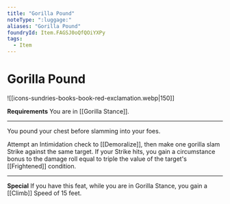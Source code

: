 ```yaml
---
title: "Gorilla Pound"
noteType: ":luggage:"
aliases: "Gorilla Pound"
foundryId: Item.FAGSJ0oQfQOiYXPy
tags:
  - Item
---
```


# Gorilla Pound
![[icons-sundries-books-book-red-exclamation.webp|150]]

**Requirements** You are in [[Gorilla Stance]].

* * *

You pound your chest before slamming into your foes.

Attempt an Intimidation check to [[Demoralize]], then make one gorilla slam Strike against the same target. If your Strike hits, you gain a circumstance bonus to the damage roll equal to triple the value of the target's [[Frightened]] condition.

* * *

**Special** If you have this feat, while you are in Gorilla Stance, you gain a [[Climb]] Speed of 15 feet.
